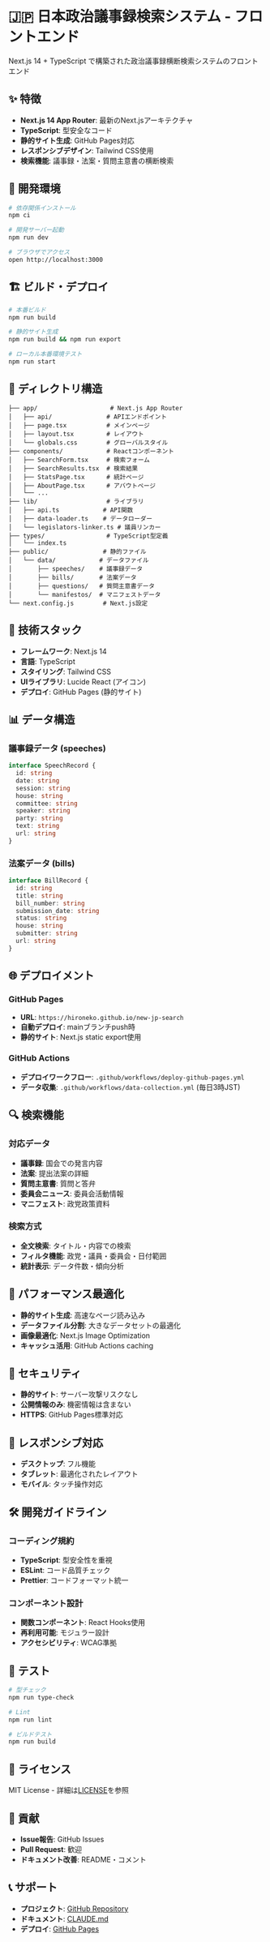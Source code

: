 # 🇯🇵 日本政治議事録検索システム - フロントエンド

Next.js 14 + TypeScript で構築された政治議事録横断検索システムのフロントエンド

## ✨ 特徴

- **Next.js 14 App Router**: 最新のNext.jsアーキテクチャ
- **TypeScript**: 型安全なコード
- **静的サイト生成**: GitHub Pages対応
- **レスポンシブデザイン**: Tailwind CSS使用
- **検索機能**: 議事録・法案・質問主意書の横断検索

## 🚀 開発環境

```bash
# 依存関係インストール
npm ci

# 開発サーバー起動
npm run dev

# ブラウザでアクセス
open http://localhost:3000
```

## 🏗️ ビルド・デプロイ

```bash
# 本番ビルド
npm run build

# 静的サイト生成
npm run build && npm run export

# ローカル本番環境テスト
npm run start
```

## 📁 ディレクトリ構造

```
├── app/                    # Next.js App Router
│   ├── api/               # APIエンドポイント
│   ├── page.tsx           # メインページ
│   ├── layout.tsx         # レイアウト
│   └── globals.css        # グローバルスタイル
├── components/            # Reactコンポーネント
│   ├── SearchForm.tsx     # 検索フォーム
│   ├── SearchResults.tsx  # 検索結果
│   ├── StatsPage.tsx      # 統計ページ
│   ├── AboutPage.tsx      # アバウトページ
│   └── ...
├── lib/                   # ライブラリ
│   ├── api.ts            # API関数
│   ├── data-loader.ts    # データローダー
│   └── legislators-linker.ts # 議員リンカー
├── types/                 # TypeScript型定義
│   └── index.ts
├── public/               # 静的ファイル
│   └── data/            # データファイル
│       ├── speeches/    # 議事録データ
│       ├── bills/       # 法案データ
│       ├── questions/   # 質問主意書データ
│       └── manifestos/  # マニフェストデータ
└── next.config.js        # Next.js設定
```

## 🔧 技術スタック

- **フレームワーク**: Next.js 14
- **言語**: TypeScript 
- **スタイリング**: Tailwind CSS
- **UIライブラリ**: Lucide React (アイコン)
- **デプロイ**: GitHub Pages (静的サイト)

## 📊 データ構造

### 議事録データ (speeches)
```typescript
interface SpeechRecord {
  id: string
  date: string
  session: string
  house: string
  committee: string
  speaker: string
  party: string
  text: string
  url: string
}
```

### 法案データ (bills)
```typescript
interface BillRecord {
  id: string
  title: string
  bill_number: string
  submission_date: string
  status: string
  house: string
  submitter: string
  url: string
}
```

## 🌐 デプロイメント

### GitHub Pages
- **URL**: `https://hironeko.github.io/new-jp-search`
- **自動デプロイ**: mainブランチpush時
- **静的サイト**: Next.js static export使用

### GitHub Actions
- **デプロイワークフロー**: `.github/workflows/deploy-github-pages.yml`
- **データ収集**: `.github/workflows/data-collection.yml` (毎日3時JST)

## 🔍 検索機能

### 対応データ
- **議事録**: 国会での発言内容
- **法案**: 提出法案の詳細
- **質問主意書**: 質問と答弁
- **委員会ニュース**: 委員会活動情報
- **マニフェスト**: 政党政策資料

### 検索方式
- **全文検索**: タイトル・内容での検索
- **フィルタ機能**: 政党・議員・委員会・日付範囲
- **統計表示**: データ件数・傾向分析

## 🎯 パフォーマンス最適化

- **静的サイト生成**: 高速なページ読み込み
- **データファイル分割**: 大きなデータセットの最適化
- **画像最適化**: Next.js Image Optimization
- **キャッシュ活用**: GitHub Actions caching

## 🔐 セキュリティ

- **静的サイト**: サーバー攻撃リスクなし
- **公開情報のみ**: 機密情報は含まない
- **HTTPS**: GitHub Pages標準対応

## 📱 レスポンシブ対応

- **デスクトップ**: フル機能
- **タブレット**: 最適化されたレイアウト
- **モバイル**: タッチ操作対応

## 🛠️ 開発ガイドライン

### コーディング規約
- **TypeScript**: 型安全性を重視
- **ESLint**: コード品質チェック
- **Prettier**: コードフォーマット統一

### コンポーネント設計
- **関数コンポーネント**: React Hooks使用
- **再利用可能**: モジュラー設計
- **アクセシビリティ**: WCAG準拠

## 🧪 テスト

```bash
# 型チェック
npm run type-check

# Lint
npm run lint

# ビルドテスト
npm run build
```

## 📄 ライセンス

MIT License - 詳細は[LICENSE](../LICENSE)を参照

## 🤝 貢献

- **Issue報告**: GitHub Issues
- **Pull Request**: 歓迎
- **ドキュメント改善**: README・コメント

## 📞 サポート

- **プロジェクト**: [GitHub Repository](https://github.com/hironeko/new-jp-search)
- **ドキュメント**: [CLAUDE.md](../CLAUDE.md)
- **デプロイ**: [GitHub Pages](https://hironeko.github.io/new-jp-search)